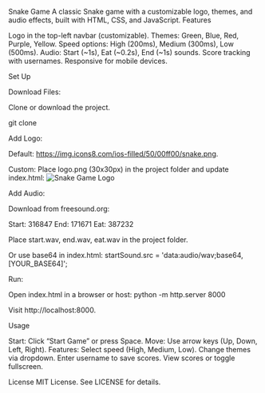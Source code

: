 Snake Game
A classic Snake game with a customizable logo, themes, and audio effects, built with HTML, CSS, and JavaScript.
Features

Logo in the top-left navbar (customizable).
Themes: Green, Blue, Red, Purple, Yellow.
Speed options: High (200ms), Medium (300ms), Low (500ms).
Audio: Start (~1s), Eat (~0.2s), End (~1s) sounds.
Score tracking with usernames.
Responsive for mobile devices.

Set Up

Download Files:

Clone or download the project.

git clone <repository-url>


Add Logo:

Default: https://img.icons8.com/ios-filled/50/00ff00/snake.png.

Custom: Place logo.png (30x30px) in the project folder and update index.html:
<img id="logo" src="logo.png" alt="Snake Game Logo">




Add Audio:

Download from freesound.org:

Start: 316847
End: 171671
Eat: 387232


Place start.wav, end.wav, eat.wav in the project folder.

Or use base64 in index.html:
startSound.src = 'data:audio/wav;base64,[YOUR_BASE64]';




Run:

Open index.html in a browser or host:
python -m http.server 8000

Visit http://localhost:8000.




Usage

Start: Click “Start Game” or press Space.
Move: Use arrow keys (Up, Down, Left, Right).
Features:
Select speed (High, Medium, Low).
Change themes via dropdown.
Enter username to save scores.
View scores or toggle fullscreen.




License
MIT License. See LICENSE for details.
